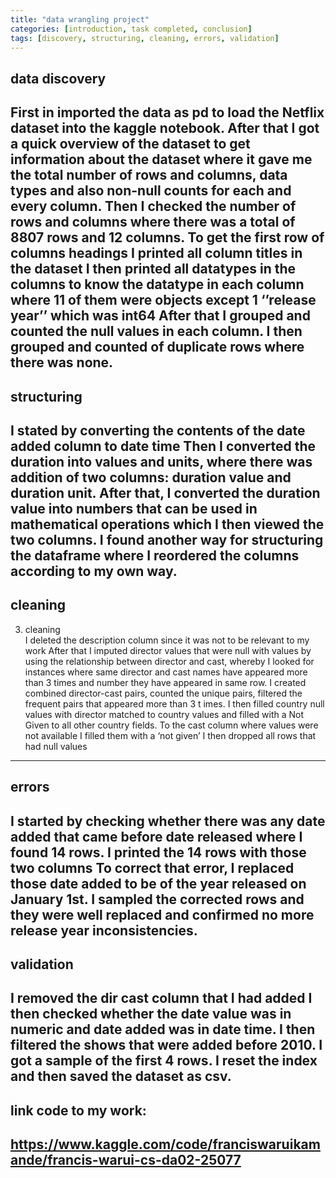 ```yaml
---
title: "data wrangling project"
categories: [introduction, task completed, conclusion]
tags: [discovery, structuring, cleaning, errors, validation]
---
```

## data discovery
First in imported the data as pd to load the Netflix dataset into the kaggle notebook. 
After that I got a quick overview of the dataset to get information about the dataset where it gave 
me the total number of rows and columns, data types and also non-null counts for each and every 
column. 
Then I checked the number of rows and columns where there was a total of 8807 rows and 12 
columns. 
To get the first row of columns headings I printed all column titles in the dataset 
I then printed all datatypes in the columns to know the datatype in each column where 11 of them 
were objects except 1 ‘’release year’’ which was int64 
After that I grouped and counted the null values in each column. I then grouped and counted of 
duplicate rows where there was none.
---
## structuring
I stated by converting the contents of the date added column to date time 
Then I converted the duration into values and units, where there was addition of two columns: 
duration value and duration unit. 
After that, I converted the duration value into numbers that can be used in mathematical operations 
which I then viewed the two columns. 
I found another way for structuring the dataframe where I reordered the columns according to my 
own way.
---
## cleaning
3. cleaning  
I deleted the description column since it was not to be relevant to my work 
After that I imputed director values that were null with values by using the relationship between 
director and cast, whereby I looked for instances where same director and cast names have 
appeared more than 3 times and number they have appeared in same row. I created combined 
director-cast pairs, counted the unique pairs, filtered the frequent pairs that appeared more than 3 
t
 imes. I then filled country null values with director matched to country values and filled with a Not 
Given to all other country fields. 
To the cast column where values were not available I filled them with a ‘not given’ 
I then dropped all rows that had null values
---
## errors
I started by checking whether there was any date added that came before date released where I 
found 14 rows. 
I printed the 14 rows with those two columns 
To correct that error, I replaced those date added to be of the year released on January 1st. 
I sampled the corrected rows and they were well replaced and confirmed no more release year 
inconsistencies.
---
## validation
I removed the dir cast column that I had added 
I then checked whether the date value was in numeric and date added was in date time. 
I then filtered the shows that were added before 2010. 
I got a sample of the first 4 rows. I reset the index and then saved the dataset as csv.
---
## link code to my work:
https://www.kaggle.com/code/franciswaruikamande/francis-warui-cs-da02-25077
---
